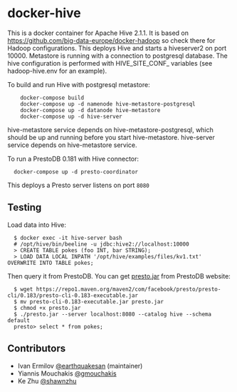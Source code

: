# docker-hive

This is a docker container for Apache Hive 2.1.1. It is based on https://github.com/big-data-europe/docker-hadoop so check there for Hadoop configurations.
This deploys Hive and starts a hiveserver2 on port 10000.
Metastore is running with a connection to postgresql database.
The hive configuration is performed with HIVE_SITE_CONF_ variables (see hadoop-hive.env for an example).

To build and run Hive with postgresql metastore:
```
    docker-compose build
    docker-compose up -d namenode hive-metastore-postgresql
    docker-compose up -d datanode hive-metastore
    docker-compose up -d hive-server
```

hive-metastore service depends on hive-metastore-postgresql, which should be up and running before you start hive-metastore.
hive-server service depends on hive-metastore service.

To run a PrestoDB 0.181 with Hive connector:

```
  docker-compose up -d presto-coordinator
```

This deploys a Presto server listens on port `8080`

## Testing
Load data into Hive:
```
  $ docker exec -it hive-server bash
  # /opt/hive/bin/beeline -u jdbc:hive2://localhost:10000
  > CREATE TABLE pokes (foo INT, bar STRING);
  > LOAD DATA LOCAL INPATH '/opt/hive/examples/files/kv1.txt' OVERWRITE INTO TABLE pokes;
```
Then query it from PrestoDB. You can get [presto.jar](https://prestodb.io/docs/current/installation/cli.html) from PrestoDB website:
```
  $ wget https://repo1.maven.org/maven2/com/facebook/presto/presto-cli/0.183/presto-cli-0.183-executable.jar
  $ mv presto-cli-0.183-executable.jar presto.jar
  $ chmod +x presto.jar
  $ ./presto.jar --server localhost:8080 --catalog hive --schema default
  presto> select * from pokes;
```

## Contributors
* Ivan Ermilov [@earthquakesan](https://github.com/earthquakesan) (maintainer)
* Yiannis Mouchakis [@gmouchakis](https://github.com/gmouchakis)
* Ke Zhu [@shawnzhu](https://github.com/shawnzhu)
